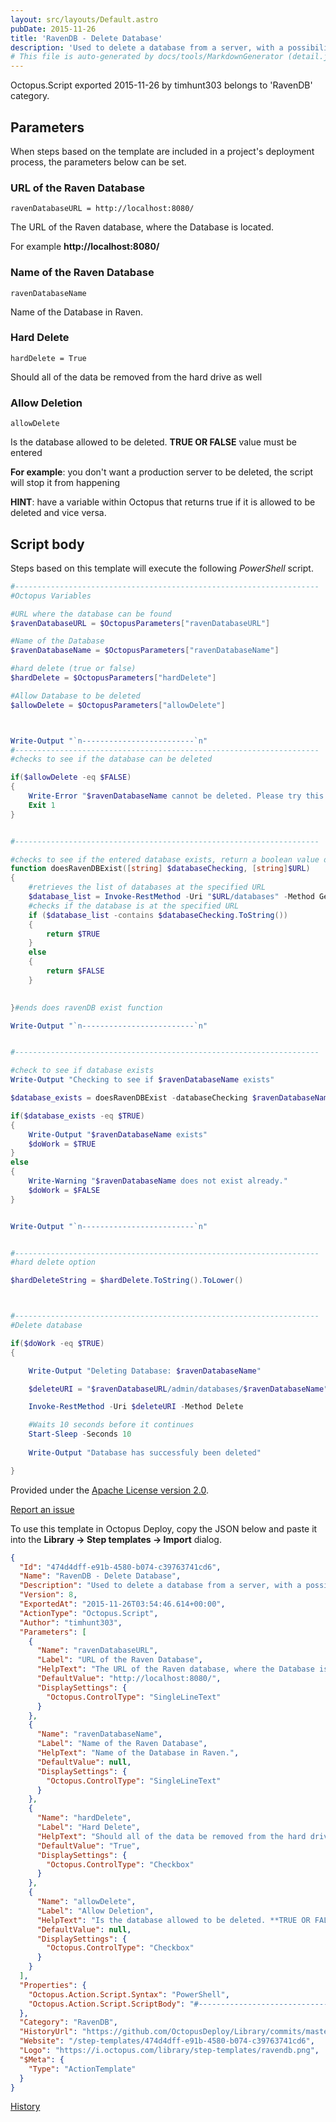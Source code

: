 ```yaml
---
layout: src/layouts/Default.astro
pubDate: 2015-11-26
title: 'RavenDB - Delete Database'
description: 'Used to delete a database from a server, with a possibility to remove all the data from hard drive.'
# This file is auto-generated by docs/tools/MarkdownGenerator (detail.js)
---
```


Octopus.Script exported 2015-11-26 by timhunt303 belongs to 'RavenDB' category.

## Parameters

When steps based on the template are included in a project's deployment process, the parameters below can be set.


<div class="param">

### URL of the Raven Database

`ravenDatabaseURL = http://localhost:8080/`

The URL of the Raven database, where the Database is located. 

For example **http://localhost:8080/**

</div>
        
<div class="param">

### Name of the Raven Database

`ravenDatabaseName`

Name of the Database in Raven.

</div>
        
<div class="param">

### Hard Delete

`hardDelete = True`

Should all of the data be removed from the hard drive as well

</div>
        
<div class="param">

### Allow Deletion

`allowDelete`

Is the database allowed to be deleted. **TRUE OR FALSE** value must be entered

**For example**: you don't want a production server to be deleted, the script will stop it from happening

**HINT**: have a variable within Octopus that returns true if it is allowed to be deleted and vice versa.

</div>
        

## Script body

Steps based on this template will execute the following *PowerShell* script.

```PowerShell
#--------------------------------------------------------------------
#Octopus Variables

#URL where the database can be found
$ravenDatabaseURL = $OctopusParameters["ravenDatabaseURL"]

#Name of the Database
$ravenDatabaseName = $OctopusParameters["ravenDatabaseName"]

#hard delete (true or false)
$hardDelete = $OctopusParameters["hardDelete"]

#Allow Database to be deleted
$allowDelete = $OctopusParameters["allowDelete"]



Write-Output "`n-------------------------`n"
#--------------------------------------------------------------------
#checks to see if the database can be deleted

if($allowDelete -eq $FALSE)
{
    Write-Error "$ravenDatabaseName cannot be deleted. Please try this on a database that can be delete." -ErrorId E4
    Exit 1
}


#--------------------------------------------------------------------

#checks to see if the entered database exists, return a boolean value depending on the outcome
function doesRavenDBExist([string] $databaseChecking, [string]$URL)
{
    #retrieves the list of databases at the specified URL
    $database_list = Invoke-RestMethod -Uri "$URL/databases" -Method Get
    #checks if the database is at the specified URL
    if ($database_list -contains $databaseChecking.ToString()) 
    {
        return $TRUE
    }
    else 
    {
        return $FALSE
    }

    
}#ends does ravenDB exist function

Write-Output "`n-------------------------`n"


#--------------------------------------------------------------------

#check to see if database exists
Write-Output "Checking to see if $ravenDatabaseName exists"

$database_exists = doesRavenDBExist -databaseChecking $ravenDatabaseName -URL $ravenDatabaseURL

if($database_exists -eq $TRUE)
{
    Write-Output "$ravenDatabaseName exists"
    $doWork = $TRUE
}
else
{
    Write-Warning "$ravenDatabaseName does not exist already." 
    $doWork = $FALSE
}


Write-Output "`n-------------------------`n"


#--------------------------------------------------------------------
#hard delete option

$hardDeleteString = $hardDelete.ToString().ToLower()



#--------------------------------------------------------------------
#Delete database

if($doWork -eq $TRUE)
{

    Write-Output "Deleting Database: $ravenDatabaseName"

    $deleteURI = "$ravenDatabaseURL/admin/databases/$ravenDatabaseName" + "?hard-delete=$hardDeleteString"

    Invoke-RestMethod -Uri $deleteURI -Method Delete

    #Waits 10 seconds before it continues
    Start-Sleep -Seconds 10
    
    Write-Output "Database has successfuly been deleted"

}
```

Provided under the [Apache License version 2.0](https://github.com/OctopusDeploy/Library/blob/master/LICENSE.txt).

[Report an issue](https://github.com/OctopusDeploy/Library/issues/new?assignees=&labels=&projects=&template=bug-report.yml&title=Issue%20with%20RavenDB%20-%20Delete%20Database&step-template=RavenDB%20-%20Delete%20Database)

<div class="get-json">

To use this template in Octopus Deploy, copy the JSON below and paste it into the **Library → Step templates → Import** dialog.

```json
{
  "Id": "474d4dff-e91b-4580-b074-c39763741cd6",
  "Name": "RavenDB - Delete Database",
  "Description": "Used to delete a database from a server, with a possibility to remove all the data from hard drive.",
  "Version": 8,
  "ExportedAt": "2015-11-26T03:54:46.614+00:00",
  "ActionType": "Octopus.Script",
  "Author": "timhunt303",
  "Parameters": [
    {
      "Name": "ravenDatabaseURL",
      "Label": "URL of the Raven Database",
      "HelpText": "The URL of the Raven database, where the Database is located. \n\nFor example **http://localhost:8080/**",
      "DefaultValue": "http://localhost:8080/",
      "DisplaySettings": {
        "Octopus.ControlType": "SingleLineText"
      }
    },
    {
      "Name": "ravenDatabaseName",
      "Label": "Name of the Raven Database",
      "HelpText": "Name of the Database in Raven.",
      "DefaultValue": null,
      "DisplaySettings": {
        "Octopus.ControlType": "SingleLineText"
      }
    },
    {
      "Name": "hardDelete",
      "Label": "Hard Delete",
      "HelpText": "Should all of the data be removed from the hard drive as well",
      "DefaultValue": "True",
      "DisplaySettings": {
        "Octopus.ControlType": "Checkbox"
      }
    },
    {
      "Name": "allowDelete",
      "Label": "Allow Deletion",
      "HelpText": "Is the database allowed to be deleted. **TRUE OR FALSE** value must be entered\n\n**For example**: you don't want a production server to be deleted, the script will stop it from happening\n\n**HINT**: have a variable within Octopus that returns true if it is allowed to be deleted and vice versa.",
      "DefaultValue": null,
      "DisplaySettings": {
        "Octopus.ControlType": "Checkbox"
      }
    }
  ],
  "Properties": {
    "Octopus.Action.Script.Syntax": "PowerShell",
    "Octopus.Action.Script.ScriptBody": "#--------------------------------------------------------------------\n#Octopus Variables\n\n#URL where the database can be found\n$ravenDatabaseURL = $OctopusParameters[\"ravenDatabaseURL\"]\n\n#Name of the Database\n$ravenDatabaseName = $OctopusParameters[\"ravenDatabaseName\"]\n\n#hard delete (true or false)\n$hardDelete = $OctopusParameters[\"hardDelete\"]\n\n#Allow Database to be deleted\n$allowDelete = $OctopusParameters[\"allowDelete\"]\n\n\n\nWrite-Output \"`n-------------------------`n\"\n#--------------------------------------------------------------------\n#checks to see if the database can be deleted\n\nif($allowDelete -eq $FALSE)\n{\n    Write-Error \"$ravenDatabaseName cannot be deleted. Please try this on a database that can be delete.\" -ErrorId E4\n    Exit 1\n}\n\n\n#--------------------------------------------------------------------\n\n#checks to see if the entered database exists, return a boolean value depending on the outcome\nfunction doesRavenDBExist([string] $databaseChecking, [string]$URL)\n{\n    #retrieves the list of databases at the specified URL\n    $database_list = Invoke-RestMethod -Uri \"$URL/databases\" -Method Get\n    #checks if the database is at the specified URL\n    if ($database_list -contains $databaseChecking.ToString()) \n    {\n        return $TRUE\n    }\n    else \n    {\n        return $FALSE\n    }\n\n    \n}#ends does ravenDB exist function\n\nWrite-Output \"`n-------------------------`n\"\n\n\n#--------------------------------------------------------------------\n\n#check to see if database exists\nWrite-Output \"Checking to see if $ravenDatabaseName exists\"\n\n$database_exists = doesRavenDBExist -databaseChecking $ravenDatabaseName -URL $ravenDatabaseURL\n\nif($database_exists -eq $TRUE)\n{\n    Write-Output \"$ravenDatabaseName exists\"\n    $doWork = $TRUE\n}\nelse\n{\n    Write-Warning \"$ravenDatabaseName does not exist already.\" \n    $doWork = $FALSE\n}\n\n\nWrite-Output \"`n-------------------------`n\"\n\n\n#--------------------------------------------------------------------\n#hard delete option\n\n$hardDeleteString = $hardDelete.ToString().ToLower()\n\n\n\n#--------------------------------------------------------------------\n#Delete database\n\nif($doWork -eq $TRUE)\n{\n\n    Write-Output \"Deleting Database: $ravenDatabaseName\"\n\n    $deleteURI = \"$ravenDatabaseURL/admin/databases/$ravenDatabaseName\" + \"?hard-delete=$hardDeleteString\"\n\n    Invoke-RestMethod -Uri $deleteURI -Method Delete\n\n    #Waits 10 seconds before it continues\n    Start-Sleep -Seconds 10\n    \n    Write-Output \"Database has successfuly been deleted\"\n\n}"
  },
  "Category": "RavenDB",
  "HistoryUrl": "https://github.com/OctopusDeploy/Library/commits/master/step-templates//opt/buildagent/work/75443764cd38076d/step-templates/ravendb-delete-database.json",
  "Website": "/step-templates/474d4dff-e91b-4580-b074-c39763741cd6",
  "Logo": "https://i.octopus.com/library/step-templates/ravendb.png",
  "$Meta": {
    "Type": "ActionTemplate"
  }
}
```

[History](https://github.com/OctopusDeploy/Library/commits/master/step-templates/https://github.com/OctopusDeploy/Library/commits/master/step-templates//opt/buildagent/work/75443764cd38076d/step-templates/ravendb-delete-database.json)

</div>
